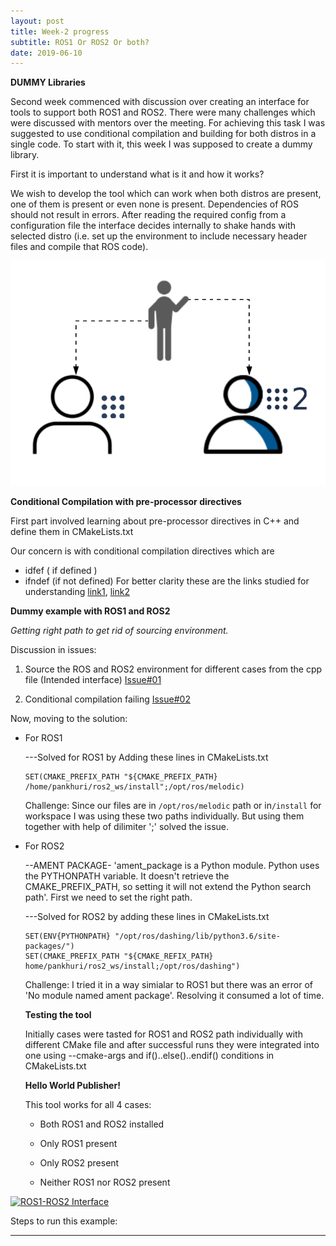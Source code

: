 ```yaml
---
layout: post
title: Week-2 progress
subtitle: ROS1 Or ROS2 Or both?
date: 2019-06-10
---
```

**DUMMY Libraries**

Second week commenced with discussion over creating an interface for tools to support both ROS1 and ROS2. There were many challenges which were discussed with mentors over the meeting. For achieving this task I was suggested to use conditional compilation and building for both distros in a single code. To start with it, this week I was supposed to create a dummy library.

First it is important to understand what is it and how it works?
 
We wish to develop the tool which can work when both distros are present, one of them is present or even none is present. Dependencies of ROS should not result in errors. After reading the required config from a configuration file the interface decides internally to shake hands with selected distro (i.e. set up the environment to include necessary header files and compile that ROS code).

 
![link-tool](../img/ROS1-ROS2.png)

**Conditional Compilation with pre-processor directives**

First part involved learning about pre-processor directives in C++ and define them in CMakeLists.txt

Our concern is with conditional compilation directives which are
* idfef ( if defined )
* ifndef (if not defined)
For better clarity these are the links studied for understanding [link1](https://www.geeksforgeeks.org/cc-preprocessors/), [link2](https://docs.microsoft.com/en-us/cpp/preprocessor/hash-ifdef-and-hash-ifndef-directives-c-cpp?view=vs-2019)

**Dummy example with ROS1 and ROS2**

*Getting right path to get rid of sourcing environment.*

Discussion in issues:

1. Source the ROS and ROS2 environment for different cases from the cpp file (Intended interface) [Issue#01](https://github.com/TheRoboticsClub/colab-gsoc2019-Pankhuri_Vanjani/issues/1)

2. Conditional compilation failing [Issue#02](https://github.com/TheRoboticsClub/colab-gsoc2019-Pankhuri_Vanjani/issues/2)

Now, moving to the solution:

* For ROS1

     ---Solved for ROS1 by Adding these lines in CMakeLists.txt 
              
    ```                        
    SET(CMAKE_PREFIX_PATH "${CMAKE_PREFIX_PATH} /home/pankhuri/ros2_ws/install";/opt/ros/melodic)
    ```
    Challenge: Since our files are in ```/opt/ros/melodic``` path or in```/install``` for workspace I was using these two paths individually. But using them together with help of dilimiter ';' solved the issue.
    
* For ROS2   
    
    --AMENT PACKAGE- 'ament_package is a Python module. Python uses the PYTHONPATH variable. It doesn't retrieve the CMAKE_PREFIX_PATH, so setting it will not extend the Python search path'. First we need to set the right path.
   
    
    ---Solved for ROS2 by adding these lines in CMakeLists.txt 
    
    ```
    SET(ENV{PYTHONPATH} "/opt/ros/dashing/lib/python3.6/site-packages/")
    SET(CMAKE_PREFIX_PATH "${CMAKE_REFIX_PATH} home/pankhuri/ros2_ws/install;/opt/ros/dashing")
    
    ```
    Challenge: I tried it in a way simialar to ROS1 but there was an error of 'No module named ament package'. Resolving it consumed a lot of time.
    
    
  **Testing the tool**
  
  Initially cases were tasted for ROS1 and ROS2 path individually with different CMake file and after successful runs they were integrated into one using --cmake-args and if()..else()..endif() conditions in CMakeLists.txt
  
  **Hello World Publisher!**
  
  This tool works for all 4 cases:
  
  * Both ROS1 and ROS2 installed
  
  * Only ROS1 present
  
  * Only ROS2 present
  
  * Neither ROS1 nor ROS2 present
 
 [![ROS1-ROS2 Interface](https://www.youtube.com/watch?v=ziAgkfG3tBc&feature=youtu.be/0.jpg)](https://www.youtube.com/watch?v=ziAgkfG3tBc&feature=youtu.be "ROS1-ROS2 Interface")	
  
Steps to run this example:
  
  
  **************************************************************************************************
  

